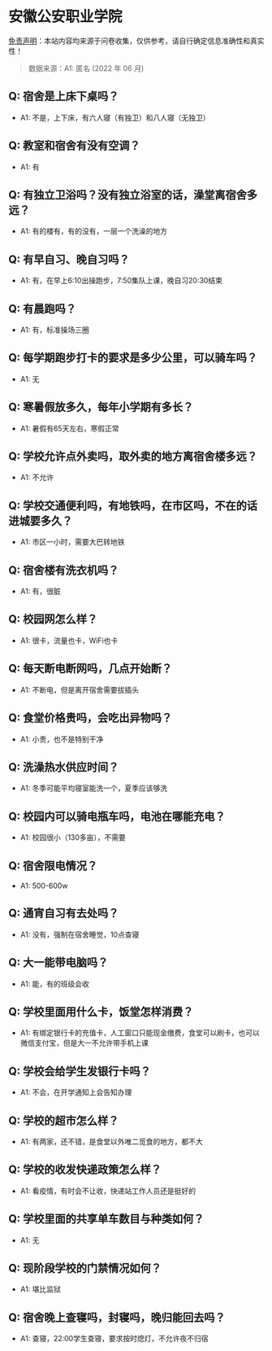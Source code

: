 # 安徽公安职业学院

[免责声明](https://colleges.chat/#_3)：本站内容均来源于问卷收集，仅供参考，请自行确定信息准确性和真实性！

> 数据来源：A1: 匿名 (2022 年 06 月)

## Q: 宿舍是上床下桌吗？

- A1: 不是，上下床，有六人寝（有独卫）和八人寝（无独卫）

## Q: 教室和宿舍有没有空调？

- A1: 有

## Q: 有独立卫浴吗？没有独立浴室的话，澡堂离宿舍多远？

- A1: 有的楼有，有的没有，一层一个洗澡的地方

## Q: 有早自习、晚自习吗？

- A1: 有，在早上6:10出操跑步，7:50集队上课，晚自习20:30结束

## Q: 有晨跑吗？

- A1: 有，标准操场三圈

## Q: 每学期跑步打卡的要求是多少公里，可以骑车吗？

- A1: 无

## Q: 寒暑假放多久，每年小学期有多长？

- A1: 暑假有65天左右，寒假正常

## Q: 学校允许点外卖吗，取外卖的地方离宿舍楼多远？

- A1: 不允许

## Q: 学校交通便利吗，有地铁吗，在市区吗，不在的话进城要多久？

- A1: 市区一小时，需要大巴转地铁

## Q: 宿舍楼有洗衣机吗？

- A1: 有，很脏

## Q: 校园网怎么样？

- A1: 很卡，流量也卡，WiFi也卡

## Q: 每天断电断网吗，几点开始断？

- A1: 不断电，但是离开宿舍需要拔插头

## Q: 食堂价格贵吗，会吃出异物吗？

- A1: 小贵，也不是特别干净

## Q: 洗澡热水供应时间？

- A1: 冬季可能平均寝室能洗一个，夏季应该够洗

## Q: 校园内可以骑电瓶车吗，电池在哪能充电？

- A1: 校园很小（130多亩），不需要

## Q: 宿舍限电情况？

- A1: 500-600w

## Q: 通宵自习有去处吗？

- A1: 没有，强制在宿舍睡觉，10点查寝

## Q: 大一能带电脑吗？

- A1: 能，有的班级会收

## Q: 学校里面用什么卡，饭堂怎样消费？

- A1: 有绑定银行卡的充值卡，人工窗口只能现金缴费，食堂可以刷卡，也可以微信支付宝，但是大一不允许带手机上课

## Q: 学校会给学生发银行卡吗？

- A1: 不会，在开学通知上会告知办理

## Q: 学校的超市怎么样？

- A1: 有两家，还不错，是食堂以外唯二觅食的地方，都不大

## Q: 学校的收发快递政策怎么样？

- A1: 看疫情，有时会不让收，快递站工作人员还是挺好的

## Q: 学校里面的共享单车数目与种类如何？

- A1: 无

## Q: 现阶段学校的门禁情况如何？

- A1: 堪比监狱

## Q: 宿舍晚上查寝吗，封寝吗，晚归能回去吗？

- A1: 查寝，22:00学生查寝，要求按时熄灯，不允许夜不归宿

